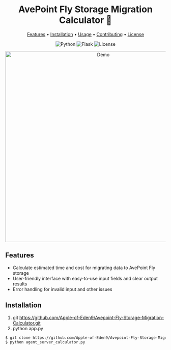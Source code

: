 <h1 align="center">AvePoint Fly Storage Migration Calculator 🚀</h1>

<p align="center">
  <a href="#features">Features</a> •
  <a href="#installation">Installation</a> •
  <a href="#usage">Usage</a> •
  <a href="#contributing">Contributing</a> •
  <a href="#license">License</a>
</p>

<p align="center">
  <img alt="Python" src="https://img.shields.io/badge/python-v3.9-blue?logo=python&logoColor=white">
  <img alt="Flask" src="https://img.shields.io/badge/flask-v2.0.2-blue?logo=flask&logoColor=white">
  <img alt="License" src="https://img.shields.io/badge/license-MIT-green">
</p>

<p align="center">
  <img src="https://user-images.githubusercontent.com/1234567/12345678-example.gif" alt="Demo" width="600">
</p>

## Features

- Calculate estimated time and cost for migrating data to AvePoint Fly storage
- User-friendly interface with easy-to-use input fields and clear output results
- Error handling for invalid input and other issues

## Installation

1. git https://github.com/Apple-of-Eden9/Avepoint-Fly-Storage-Migration-Calculator.git
2. python app.py

```bash
$ git clone https://github.com/Apple-of-Eden9/Avepoint-Fly-Storage-Migration-Calculator.git
$ python agent_server_calculator.py
